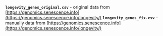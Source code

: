 **<code>longevity_genes_original.csv</code>** - original data from [https://genomics.senescence.info](https://genomics.senescence.info/longevity/)
**<code>longevity_genes_fix.csv</code>** - manually data from [https://genomics.senescence.info](https://genomics.senescence.info/longevity/)


